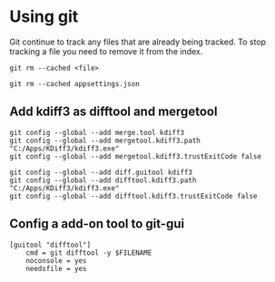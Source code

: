 # Using git

Git continue to track any files that are already being tracked.
To stop tracking a file you need to remove it from the index.

```CLI
git rm --cached <file>

git rm --cached appsettings.json
```

## Add kdiff3 as difftool and mergetool

```
git config --global --add merge.tool kdiff3
git config --global --add mergetool.kdiff3.path "C:/Apps/KDiff3/kdiff3.exe"
git config --global --add mergetool.kdiff3.trustExitCode false

git config --global --add diff.guitool kdiff3
git config --global --add difftool.kdiff3.path "C:/Apps/KDiff3/kdiff3.exe"
git config --global --add difftool.kdiff3.trustExitCode false
```

## Config a add-on tool to git-gui

```
[guitool "difftool"]
	cmd = git difftool -y $FILENAME
	noconsole = yes
	needsfile = yes
```